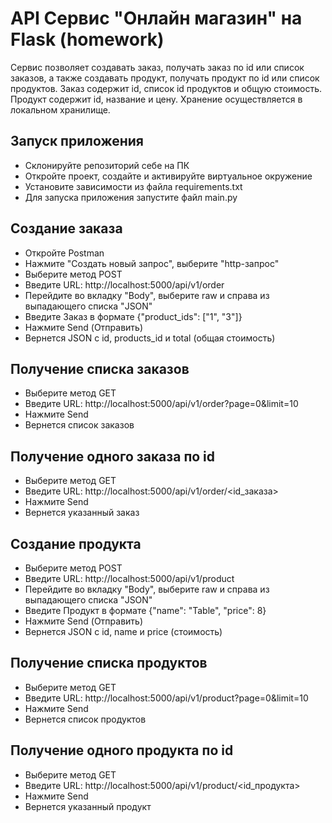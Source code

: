 # API Сервис "Онлайн магазин" на Flask (homework)
Сервис позволяет создавать заказ, получать заказ по id или список заказов, а также создавать продукт, получать продукт по id или список продуктов. Заказ содержит id, список id продуктов и общую стоимость. Продукт содержит id, название и цену. Хранение осуществляется в локальном хранилище.

Запуск приложения
-
- Склонируйте репозиторий себе на ПК
- Откройте проект, создайте и активируйте виртуальное окружение
- Установите зависимости из файла requirements.txt
- Для запуска приложения запустите файл main.py

Создание заказа
-
- Откройте Postman
- Нажмите "Создать новый запрос", выберите "http-запрос"
- Выберите метод POST
- Введите URL: http://localhost:5000/api/v1/order
- Перейдите во вкладку "Body", выберите raw и справа из выпадающего списка "JSON"
- Введите Заказ в формате {"product_ids": ["1", "3"]}
- Нажмите Send (Отправить)
- Вернется JSON c id, products_id и total (общая стоимость)


Получение списка заказов
-
- Выберите метод GET
- Введите URL: http://localhost:5000/api/v1/order?page=0&limit=10
- Нажмите Send
- Вернется список заказов

Получение одного заказа по id
- 
- Выберите метод GET
- Введите URL: http://localhost:5000/api/v1/order/<id_заказа>
- Нажмите Send
- Вернется указанный заказ

Создание продукта
-
- Выберите метод POST
- Введите URL: http://localhost:5000/api/v1/product
- Перейдите во вкладку "Body", выберите raw и справа из выпадающего списка "JSON"
- Введите Продукт в формате {"name": "Table", "price": 8}
- Нажмите Send (Отправить)
- Вернется JSON c id, name и price (стоимость)


Получение списка продуктов
-
- Выберите метод GET
- Введите URL: http://localhost:5000/api/v1/product?page=0&limit=10
- Нажмите Send
- Вернется список продуктов

Получение одного продукта по id
- 
- Выберите метод GET
- Введите URL: http://localhost:5000/api/v1/product/<id_продукта>
- Нажмите Send
- Вернется указанный продукт
